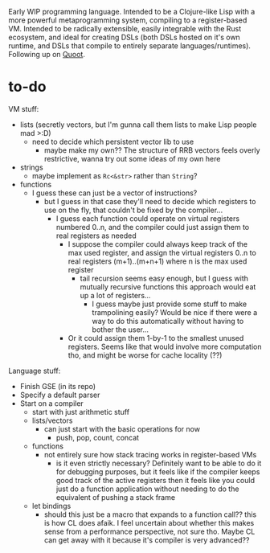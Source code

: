 Early WIP programming language. Intended to be a Clojure-like Lisp with a more powerful metaprogramming system, compiling to a register-based VM. Intended to be radically extensible, easily integrable with the Rust ecosystem, and ideal for creating DSLs (both DSLs hosted on it's own runtime, and DSLs that compile to entirely separate languages/runtimes). Following up on [Quoot](https://github.com/Ella-Hoeppner/Quoot).

# to-do

VM stuff:
* lists (secretly vectors, but I'm gunna call them lists to make Lisp people mad >:D)
  * need to decide which persistent vector lib to use
    * maybe make my own?? The structure of RRB vectors feels overly restrictive, wanna try out some ideas of my own here
* strings
  * maybe implement as `Rc<&str>` rather than `String`?
* functions
  * I guess these can just be a vector of instructions?
    * but I guess in that case they'll need to decide which registers to use on the fly, that couldn't be fixed by the compiler...
      * I guess each function could operate on virtual registers numbered 0..n, and the compiler could just assign them to real registers as needed
        * I suppose the compiler could always keep track of the max used register, and assign the virtual registers 0..n to real registers (m+1)..(m+n+1) where n is the max used register
          * tail recursion seems easy enough, but I guess with mutually recursive functions this approach would eat up a lot of registers...
            * I guess maybe just provide some stuff to make trampolining easily? Would be nice if there were a way to do this automatically without having to bother the user...
        * Or it could assign them 1-by-1 to the smallest unused registers. Seems like that would involve more computation tho, and might be worse for cache locality (??)

Language stuff:
* Finish GSE (in its repo)
* Specify a default parser
* Start on a compiler
  * start with just arithmetic stuff
  * lists/vectors
    * can just start with the basic operations for now
      * push, pop, count, concat
  * functions
    * not entirely sure how stack tracing works in register-based VMs
      * is it even strictly necessary? Definitely want to be able to do it for debugging purposes, but it feels like if the compiler keeps good track of the active registers then it feels like you could just do a function application without needing to do the equivalent of pushing a stack frame
  * let bindings
    * should this just be a macro that expands to a function call?? this is how CL does afaik. I feel uncertain about whether this makes sense from a performance perspective, not sure tho. Maybe CL can get away with it because it's compiler is very advanced??